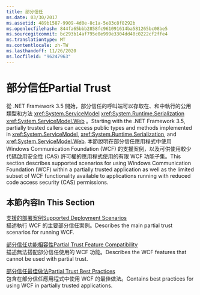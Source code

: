 ```yaml
---
title: 部分信任
ms.date: 03/30/2017
ms.assetid: 489b1587-9909-4d0e-8c1a-5e83c8f8292b
ms.openlocfilehash: 844fa65bbb2858fc961091614ba581265bc08be5
ms.sourcegitcommit: bc293b14af795e0e999e3304dd40c0222cf2ffe4
ms.translationtype: MT
ms.contentlocale: zh-TW
ms.lasthandoff: 11/26/2020
ms.locfileid: "96247963"
---
```

# <a name="partial-trust"></a><span data-ttu-id="25e2a-102">部分信任</span><span class="sxs-lookup"><span data-stu-id="25e2a-102">Partial Trust</span></span>

<span data-ttu-id="25e2a-103">從 .NET Framework 3.5 開始，部分信任的呼叫端可以存取在、和中執行的公用類型和方法 <xref:System.ServiceModel> <xref:System.Runtime.Serialization> <xref:System.ServiceModel.Web> 。</span><span class="sxs-lookup"><span data-stu-id="25e2a-103">Starting with the .NET Framework 3.5, partially trusted callers can access public types and methods implemented in <xref:System.ServiceModel>, <xref:System.Runtime.Serialization>, and <xref:System.ServiceModel.Web>.</span></span> <span data-ttu-id="25e2a-104">本節說明在部分信任應用程式中使用 Windows Communication Foundation (WCF) 的支援案例，以及可供使用較少代碼啟用安全性 (CAS) 許可權的應用程式使用的有限 WCF 功能子集。</span><span class="sxs-lookup"><span data-stu-id="25e2a-104">This section describes supported scenarios for using Windows Communication Foundation (WCF) within a partially trusted application as well as the limited subset of WCF functionality available to applications running with reduced code access security (CAS) permissions.</span></span>  
  
## <a name="in-this-section"></a><span data-ttu-id="25e2a-105">本節內容</span><span class="sxs-lookup"><span data-stu-id="25e2a-105">In This Section</span></span>  

 [<span data-ttu-id="25e2a-106">支援的部署案例</span><span class="sxs-lookup"><span data-stu-id="25e2a-106">Supported Deployment Scenarios</span></span>](supported-deployment-scenarios.md)  
 <span data-ttu-id="25e2a-107">描述執行 WCF 的主要部分信任案例。</span><span class="sxs-lookup"><span data-stu-id="25e2a-107">Describes the main partial trust scenarios for running WCF.</span></span>  
  
 [<span data-ttu-id="25e2a-108">部分信任功能相容性</span><span class="sxs-lookup"><span data-stu-id="25e2a-108">Partial Trust Feature Compatibility</span></span>](partial-trust-feature-compatibility.md)  
 <span data-ttu-id="25e2a-109">描述無法搭配部分信任使用的 WCF 功能。</span><span class="sxs-lookup"><span data-stu-id="25e2a-109">Describes the WCF features that cannot be used with partial trust.</span></span>  
  
 [<span data-ttu-id="25e2a-110">部分信任最佳做法</span><span class="sxs-lookup"><span data-stu-id="25e2a-110">Partial Trust Best Practices</span></span>](partial-trust-best-practices.md)  
 <span data-ttu-id="25e2a-111">包含在部分信任應用程式中使用 WCF 的最佳做法。</span><span class="sxs-lookup"><span data-stu-id="25e2a-111">Contains best practices for using WCF in partially trusted applications.</span></span>
